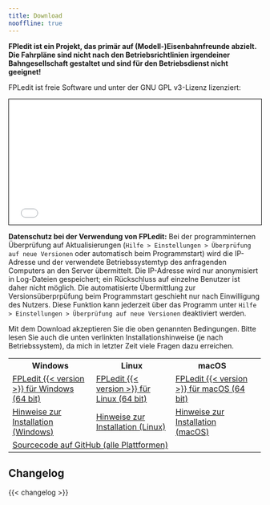 ```yaml
---
title: Download
nooffline: true
---
```


**FPledit ist ein Projekt, das primär auf (Modell-)Eisenbahnfreunde abzielt. Die Fahrpläne sind nicht nach den Betriebsrichtlinien irgendeiner Bahngesellschaft gestaltet und sind für den Betriebsdienst nicht geeignet!**

FPLedit ist freie Software und unter der GNU GPL v3-Lizenz lizenziert:

<iframe src="/files/gplv3.html" style="width:100%; border:1px solid black; height:250px;"></iframe>

**Datenschutz bei der Verwendung von FPLedit:** Bei der programminternen Überprüfung auf Aktualisierungen (`Hilfe > Einstellungen > Überprüfung auf neue Versionen` oder automatisch beim Programmstart) wird die IP-Adresse und der verwendete Betriebssystemtyp des anfragenden Computers an den Server übermittelt. Die IP-Adresse wird nur anonymisiert in Log-Dateien gespeichert; ein Rückschluss auf einzelne Benutzer ist daher nicht möglich. Die automatisierte Übermittlung zur Versionsüberprpüfung beim Programmstart geschieht nur nach Einwilligung des Nutzers. Diese Funktion kann jederzeit über das Programm unter `Hilfe > Einstellungen > Überprüfung auf neue Versionen` deaktiviert werden.

Mit dem Download akzeptieren Sie die oben genannten Bedingungen. <span class="install-notes">Bitte lesen Sie auch die unten verlinkten Installationshinweise (je nach Betriebssystem), da mich in letzter Zeit viele Fragen dazu erreichen.</span>

<table class="download-table">
    <tr>
        <th>Windows</th>
        <th>Linux</th>
        <th>macOS</th>
    </tr>
    <tr>
        <td>
            <a href="/files/fpledit-{{< version >}}-win-x64.zip" class="downloadbtn"><i class="icon icon-download"></i> FPLedit {{< version >}} für Windows (64 bit)</a><br>
            <!--<a href="/files/fpledit-{{< version >}}-win-x86.zip" class="downloadbtn"><i class="icon icon-download"></i> FPLedit {{< version >}} für Windows (32 bit)</a><br>-->
        </td>
        <td>
            <a href="/files/fpledit-{{< version >}}-linux-x64.zip" class="downloadbtn"><i class="icon icon-download"></i> FPLedit {{< version >}} für Linux (64 bit)</a>
        </td>
        <td>
            <a href="/files/fpledit-{{< version >}}-osx-x64.zip" class="downloadbtn"><i class="icon icon-download"></i> FPLedit {{< version >}} für macOS (64 bit)</a>
        </td>
    </tr>
    <tr>
        <td><a class="install-notes" href="install-windows/">Hinweise zur Installation (Windows)</a></td>
        <td><a class="install-notes" href="install-linux/">Hinweise zur Installation (Linux)</a></td>
        <td><a class="install-notes" href="install-macos/">Hinweise zur Installation (macOS)</a></td>
    </tr>
    <tr>
        <td colspan="3">
            <a href="https://github.com/FPLedit/FPLedit/releases">Sourcecode auf GitHub (alle Plattformen)</a>
        <td>
    </tr>
</table>

## Changelog

{{< changelog >}}
